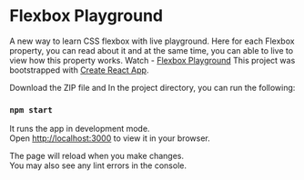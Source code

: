 # Flexbox Playground

A new way to learn CSS flexbox with live playground. Here for each Flexbox property, you can read about it and at the same time, you can able to live to view how this property works.
Watch - [Flexbox Playground](https://github.com/facebook/create-react-app)
This project was bootstrapped with [Create React App](https://github.com/facebook/create-react-app).

Download the ZIP file and In the project directory, you can run the following:

### `npm start`

It runs the app in development mode.\
Open [http://localhost:3000](http://localhost:3000) to view it in your browser.

The page will reload when you make changes.\
You may also see any lint errors in the console.
